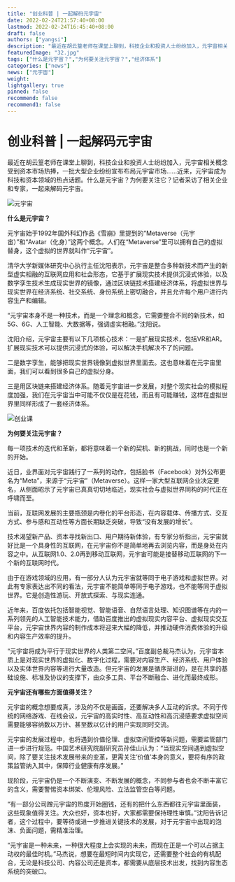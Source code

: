 ```yaml
---
title: "创业科普 | 一起解码元宇宙"
date: 2022-02-24T21:57:40+08:00
lastmod: 2022-02-24T16:45:40+08:00
draft: false
authors: ["yangsi"]
description: "最近在胡云篁老师在课堂上聊到，科技企业和投资人士纷纷加入，元宇宙相关概念受到资本市场热捧，一批大型企业纷纷宣布布局元宇宙市场……近来，元宇宙成为科技和资本领域的热点话题。什么是元宇宙？为何要关注它？记者采访了相关企业和专家，一起来解码元宇宙。"
featuredImage: "32.jpg"
tags: ["什么是元宇宙？","为何要关注元宇宙？","经济体系"]
categories: ["news"]
news: ["元宇宙"]
weight: 
lightgallery: true
pinned: false
recommend: false
recommend1: false
---
```


# 创业科普 | 一起解码元宇宙

最近在胡云篁老师在课堂上聊到，科技企业和投资人士纷纷加入，元宇宙相关概念受到资本市场热捧，一批大型企业纷纷宣布布局元宇宙市场……近来，元宇宙成为科技和资本领域的热点话题。什么是元宇宙？为何要关注它？记者采访了相关企业和专家，一起来解码元宇宙。

![元宇宙](https://p3.itc.cn/images01/20220616/e67a61270bfa42548433747c6c73af5e.jpeg)

**什么是元宇宙？**

元宇宙始于1992年国外科幻作品《雪崩》里提到的“Metaverse（元宇宙）”和“Avatar（化身）”这两个概念。人们在“Metaverse”里可以拥有自己的虚拟替身，这个虚拟的世界就叫作“元宇宙”。

清华大学新媒体研究中心执行主任沈阳表示，元宇宙是整合多种新技术而产生的新型虚实相融的互联网应用和社会形态，它基于扩展现实技术提供沉浸式体验，以及数字孪生技术生成现实世界的镜像，通过区块链技术搭建经济体系，将虚拟世界与现实世界在经济系统、社交系统、身份系统上密切融合，并且允许每个用户进行内容生产和编辑。

“元宇宙本身不是一种技术，而是一个理念和概念，它需要整合不同的新技术，如5G、6G、人工智能、大数据等，强调虚实相融。”沈阳说。

沈阳介绍，元宇宙主要有以下几项核心技术：一是扩展现实技术，包括VR和AR。扩展现实技术可以提供沉浸式的体验，可以解决手机解决不了的问题。

二是数字孪生，能够把现实世界镜像到虚拟世界里面去。这也意味着在元宇宙里面，我们可以看到很多自己的虚拟分身。

三是用区块链来搭建经济体系。随着元宇宙进一步发展，对整个现实社会的模拟程度加强，我们在元宇宙当中可能不仅仅是在花钱，而且有可能赚钱，这样在虚拟世界里同样形成了一套经济体系。

![创业课](https://p1.itc.cn/images01/20220616/2b1dccc3ea2b463fae8f541dcf1dabbf.jpeg)

**为何要关注元宇宙？**

每一项技术的迭代和革新，都将意味着一个新的契机、新的挑战，同时也是一个新的开始。

近日，业界面对元宇宙践行了一系列的动作，包括脸书（Facebook）对外公布更名为“Meta”，来源于“元宇宙”（Metaverse）。这样一家大型互联网企业决定更名，从侧面昭示了元宇宙已真真切切地临近，现实社会与虚拟世界同构的时代正在呼啸而至。

当前，互联网发展的主要瓶颈是内卷化的平台形态，在内容载体、传播方式、交互方式、参与感和互动性等方面长期缺乏突破，导致“没有发展的增长”。

技术渴望新产品、资本寻找新出口、用户期待新体验，有专家分析指出，元宇宙就好比是一个具身性的互联网，在元宇宙你不是简单地再去浏览内容，而是身处在内容之中。从互联网1.0、2.0再到移动互联网，元宇宙可能是接替移动互联网的下一个新的互联网时代。

由于在游戏领域的应用，有一部分人认为元宇宙就等同于电子游戏和虚拟世界。对此有专家表达出不同的看法，元宇宙不能简单等同于电子游戏，也不能等同于虚拟世界。它是创造性游玩、开放式探索、与现实连通。

近年来，百度依托包括智能视觉、智能语音、自然语言处理、知识图谱等在内的一系列领先的人工智能技术能力，借助百度推出的虚拟现实内容平台、虚拟现实交互平台，元宇宙世界内容的制作成本将迎来大幅的降低，并推动硬件消费体验的升级和内容生产效率的提升。

“元宇宙将成为平行于现实世界的人类第二空间。”百度副总裁马杰认为，元宇宙本质上是对现实世界的虚拟化、数字化过程，需要对内容生产、经济系统、用户体验以及实体世界内容等进行大量改造。但元宇宙的发展是循序渐进的，是在共享的基础设施、标准及协议的支撑下，由众多工具、平台不断融合、进化而最终成形。

**元宇宙还有哪些方面值得关注？**

元宇宙的概念想要成真，涉及的不仅是画面，还要解决多人互动的诉求。不同于传统的网络游戏、在线会议，元宇宙的高实时性、高互动性和高沉浸感要求虚拟空间需要能够容纳数以万计、甚至数以亿计的用户实现同时交流。

元宇宙的发展过程中，也将遇到价值伦理、虚拟空间管控等新问题，需要监管部门进一步进行规范。中国艺术研究院副研究员孙佳山认为：“当现实空间遇到虚拟空间，除了要关注技术发展带来的变革，更需关注‘价值’本身的意义，要将有序的政策监管纳入其中，保障行业健康有序发展。”

现阶段，元宇宙仍是一个不断演变、不断发展的概念，不同参与者也会不断丰富它的含义，需要警惕资本绑架、伦理风险、立法监管空白等问题。

“有一部分公司蹭元宇宙的热度开始圈钱，还有的把什么东西都往元宇宙里面装，这些现象值得关注。大众也好，资本也好，大家都需要保持理性审慎。”沈阳告诉记者，这个过程中，要等待或进一步推进关键技术的发展，对于元宇宙中出现的泡沫、负面问题，需精准治理。

“元宇宙是一种未来，一种很大程度上会实现的未来，而现在正是一个可以占据主动权的最佳时机。”马杰说，想要在最短时间内实现它，还需要整个社会的有机配合，无论是科技公司、内容公司还是资本，都需要从底层技术出发，找到内容生态系统的突破口。